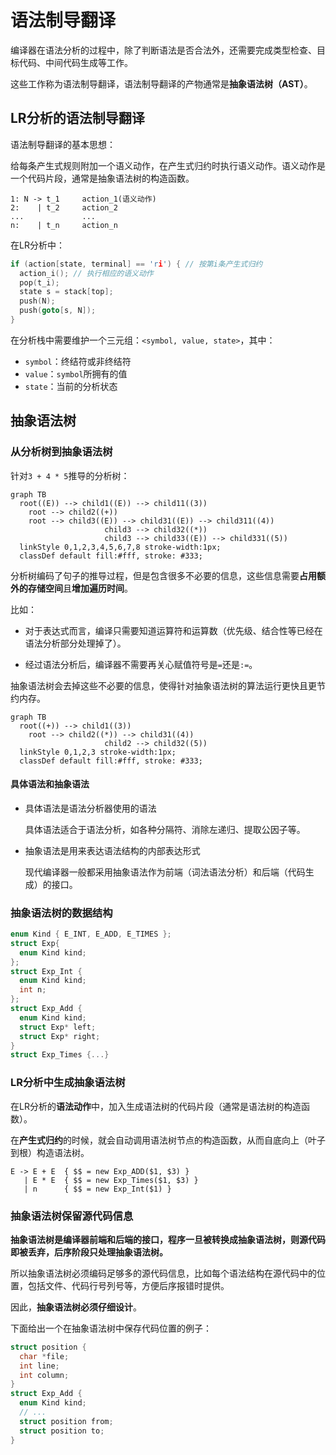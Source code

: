 # 语法制导翻译

编译器在语法分析的过程中，除了判断语法是否合法外，还需要完成类型检查、目标代码、中间代码生成等工作。

这些工作称为语法制导翻译，语法制导翻译的产物通常是**抽象语法树（AST）**。

## LR分析的语法制导翻译

语法制导翻译的基本思想：

给每条产生式规则附加一个语义动作，在产生式归约时执行语义动作。语义动作是一个代码片段，通常是抽象语法树的构造函数。

```
1: N -> t_1     action_1(语义动作)
2:    | t_2     action_2
...             ...
n:    | t_n     action_n
```

在LR分析中：

```c
if (action[state, terminal] == 'ri') { // 按第i条产生式归约
  action_i(); // 执行相应的语义动作
  pop(t_i);
  state s = stack[top];
  push(N);
  push(goto[s, N]);
}
```

在分析栈中需要维护一个三元组：`<symbol, value, state>`，其中：

* `symbol`：终结符或非终结符
* `value`：`symbol`所拥有的值
* `state`：当前的分析状态

## 抽象语法树

### 从分析树到抽象语法树

针对`3 + 4 * 5`推导的分析树：

```mermaid
graph TB
  root((E)) --> child1((E)) --> child11((3))
	root --> child2((+))
	root --> child3((E)) --> child31((E)) --> child311((4))
					 child3 --> child32((*))
					 child3 --> child33((E)) --> child331((5))
  linkStyle 0,1,2,3,4,5,6,7,8 stroke-width:1px;
  classDef default fill:#fff, stroke: #333;
```



分析树编码了句子的推导过程，但是包含很多不必要的信息，这些信息需要**占用额外的存储空间**且**增加遍历时间**。

比如：

* 对于表达式而言，编译只需要知道运算符和运算数（优先级、结合性等已经在语法分析部分处理掉了）。

* 经过语法分析后，编译器不需要再关心赋值符号是`=`还是`:=`。

抽象语法树会去掉这些不必要的信息，使得针对抽象语法树的算法运行更快且更节约内存。

```mermaid
graph TB
  root((+)) --> child1((3))
	root --> child2((*)) --> child31((4))
					 child2 --> child32((5))
  linkStyle 0,1,2,3 stroke-width:1px;
  classDef default fill:#fff, stroke: #333;
```

#### 具体语法和抽象语法

* 具体语法是语法分析器使用的语法

  具体语法适合于语法分析，如各种分隔符、消除左递归、提取公因子等。

* 抽象语法是用来表达语法结构的内部表达形式

  现代编译器一般都采用抽象语法作为前端（词法语法分析）和后端（代码生成）的接口。

### 抽象语法树的数据结构

```c
enum Kind { E_INT, E_ADD, E_TIMES };
struct Exp{
  enum Kind kind;
};
struct Exp_Int {
  enum Kind kind;
  int n;
};
struct Exp_Add {
  enum Kind kind;
  struct Exp* left;
  struct Exp* right;
}
struct Exp_Times {...}
```

### LR分析中生成抽象语法树

在LR分析的**语法动作**中，加入生成语法树的代码片段（通常是语法树的构造函数）。

在**产生式归约**的时候，就会自动调用语法树节点的构造函数，从而自底向上（叶子到根）构造语法树。

```
E -> E + E  { $$ = new Exp_ADD($1, $3) }
   | E * E  { $$ = new Exp_Times($1, $3) }
   | n      { $$ = new Exp_Int($1) }
```

### 抽象语法树保留源代码信息

**抽象语法树是编译器前端和后端的接口，程序一旦被转换成抽象语法树，则源代码即被丢弃，后序阶段只处理抽象语法树。**

所以抽象语法树必须编码足够多的源代码信息，比如每个语法结构在源代码中的位置，包括文件、代码行号列号等，方便后序报错时提供。

因此，**抽象语法树必须仔细设计**。

下面给出一个在抽象语法树中保存代码位置的例子：

```c
struct position {
  char *file;
  int line;
  int column;
}
struct Exp_Add {
  enum Kind kind;
  // ...
  struct position from;
  struct position to;
}
```


